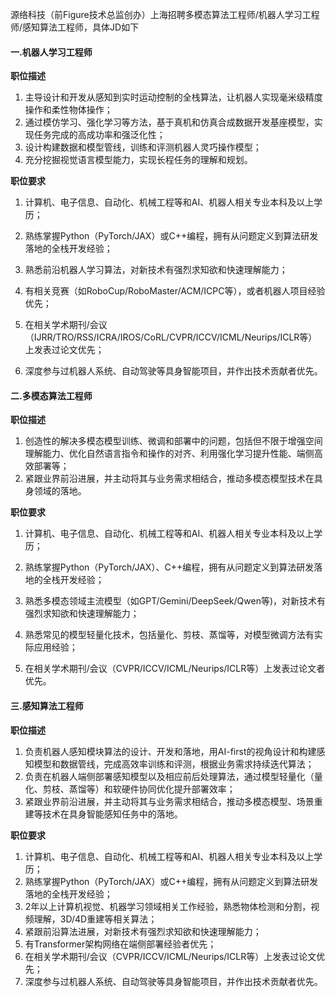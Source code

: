 源络科技（前Figure技术总监创办）上海招聘多模态算法工程师/机器人学习工程师/感知算法工程师，具体JD如下



#### **一.机器人学习工程师**

**职位描述**

1. 主导设计和开发从感知到实时运动控制的全栈算法，让机器人实现毫米级精度操作和柔性物体操作；
2. 通过模仿学习、强化学习等方法，基于真机和仿真合成数据开发基座模型，实现任务完成的高成功率和强泛化性；
3. 设计构建数据和模型管线，训练和评测机器人灵巧操作模型；
4. 充分挖掘视觉语言模型能力，实现长程任务的理解和规划。

**职位要求**

1. 计算机、电子信息、自动化、机械工程等和AI、机器人相关专业本科及以上学历；

2. 熟练掌握Python（PyTorch/JAX）或C++编程，拥有从问题定义到算法研发落地的全栈开发经验；

3. 熟悉前沿机器人学习算法，对新技术有强烈求知欲和快速理解能力；

4. 有相关竞赛（如RoboCup/RoboMaster/ACM/ICPC等），或者机器人项目经验优先；

5. 在相关学术期刊/会议（IJRR/TRO/RSS/ICRA/IROS/CoRL/CVPR/ICCV/ICML/Neurips/ICLR等）上发表过论文优先；

6. 深度参与过机器人系统、自动驾驶等具身智能项目，并作出技术贡献者优先。

   

#### **二.多模态算法工程师**

**职位描述**

1. 创造性的解决多模态模型训练、微调和部署中的问题，包括但不限于增强空间理解能力、优化自然语言指令和操作的对齐、利用强化学习提升性能、端侧高效部署等；
2. 紧跟业界前沿进展，并主动将其与业务需求相结合，推动多模态模型技术在具身领域的落地。

**职位要求**

1. 计算机、电子信息、自动化、机械工程等和AI、机器人相关专业本科及以上学历；

2. 熟练掌握Python（PyTorch/JAX）、C++编程，拥有从问题定义到算法研发落地的全栈开发经验；

3. 熟悉多模态领域主流模型（如GPT/Gemini/DeepSeek/Qwen等)，对新技术有强烈求知欲和快速理解能力；

4. 熟悉常见的模型轻量化技术，包括量化、剪枝、蒸馏等，对模型微调方法有实际应用经验；

5. 在相关学术期刊/会议（CVPR/ICCV/ICML/Neurips/ICLR等）上发表过论文者优先。

  

#### **三.感知算法工程师**

**职位描述**

1. 负责机器人感知模块算法的设计、开发和落地，用AI-first的视角设计和构建感知模型和数据管线，完成高效率训练和评测，根据业务需求持续迭代算法；
2. 负责在机器人端侧部署感知模型以及相应前后处理算法，通过模型轻量化（量化、剪枝、蒸馏等）和软硬件协同优化提升部署效率；
3. 紧跟业界前沿进展，并主动将其与业务需求相结合，推动多模态模型、场景重建等技术在具身智能感知任务中的落地。

**职位要求**

1. 计算机、电子信息、自动化、机械工程等和AI、机器人相关专业本科及以上学历；
2. 熟练掌握Python（PyTorch/JAX）或C++编程，拥有从问题定义到算法研发落地的全栈开发经验；
3. 2年以上计算机视觉、机器学习领域相关工作经验，熟悉物体检测和分割，视频理解，3D/4D重建等相关算法；
4. 紧跟前沿算法进展，对新技术有强烈求知欲和快速理解能力；
5. 有Transformer架构网络在端侧部署经验者优先；
6. 在相关学术期刊/会议（CVPR/ICCV/ICML/Neurips/ICLR等）上发表过论文优先；
7. 深度参与过机器人系统、自动驾驶等具身智能项目，并作出技术贡献者优先。